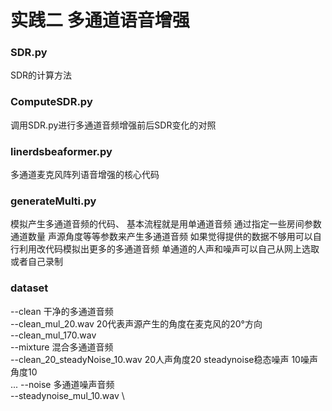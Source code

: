 # 实践二 多通道语音增强 

### SDR.py 
SDR的计算方法 

### ComputeSDR.py 
调用SDR.py进行多通道音频增强前后SDR变化的对照 

### linerdsbeaformer.py 
多通道麦克风阵列语音增强的核心代码

### generateMulti.py 
模拟产生多通道音频的代码、
基本流程就是用单通道音频 通过指定一些房间参数 通道数量 声源角度等等参数来产生多通道音频
如果觉得提供的数据不够用可以自行利用改代码模拟出更多的多通道音频
单通道的人声和噪声可以自己从网上选取或者自己录制



### dataset 
--clean 干净的多通道音频\
  --clean_mul_20.wav 20代表声源产生的角度在麦克风的20°方向\
  --clean_mul_170.wav\
--mixture  混合多通道音频\
  --clean_20_steadyNoise_10.wav  20人声角度20 steadynoise稳态噪声 10噪声角度10 \
  ... 
--noise 多通道噪声音频\
  --steadynoise_mul_10.wav \
